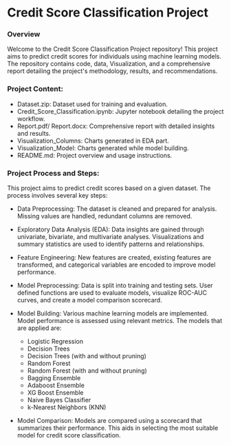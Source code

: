# Credit Score Classification Project

### Overview
Welcome to the Credit Score Classification Project repository! This project aims to predict credit scores for individuals using machine learning models. The repository contains code, data, Visualization, and a comprehensive report detailing the project's methodology, results, and recommendations.

### Project Content:
* Dataset.zip: Dataset used for training and evaluation.
* Credit_Score_Classification.ipynb: Jupyter notebook detailing the project workflow.
* Report.pdf/ Report.docx: Comprehensive report with detailed insights and results.
* Visualization_Columns: Charts generated in EDA part.
* Visualization_Model: Charts generated while model building.
* README.md: Project overview and usage instructions.

### Project Process and Steps:
This project aims to predict credit scores based on a given dataset. The process involves several key steps:

* Data Preprocessing: The dataset is cleaned and prepared for analysis. Missing values are handled, redundant columns are removed.

* Exploratory Data Analysis (EDA): Data insights are gained through univariate, bivariate, and multivariate analyses. Visualizations and summary statistics are used to identify patterns and relationships.

* Feature Engineering: New features are created, existing features are transformed, and categorical variables are encoded to improve model performance.

* Model Preprocessing: Data is split into training and testing sets. User defined functions are used to evaluate models, visualize ROC-AUC curves, and create a model comparison scorecard.

* Model Building: Various machine learning models are implemented. Model performance is assessed using relevant metrics. The models that are applied are:
  -	Logistic Regression
  - Decision Trees
  - Decision Trees (with and without pruning)
  -	Random Forest
  -	Random Forest (with and without pruning)
  -	Bagging Ensemble
  -	Adaboost Ensemble
  -	XG Boost Ensemble
  -	Naive Bayes Classifier
  -	k-Nearest Neighbors (KNN)

* Model Comparison: Models are compared using a scorecard that summarizes their performance. This aids in selecting the most suitable model for credit score classification.
